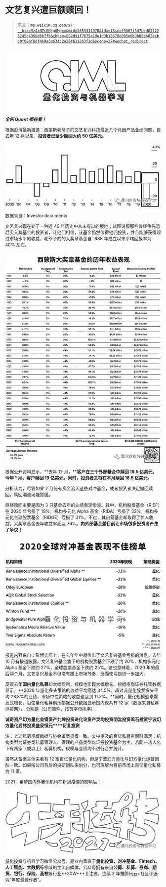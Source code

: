 # 文艺复兴遭巨额赎回！

> 原文：[`mp.weixin.qq.com/s?__biz=MzAxNTc0Mjg0Mg==&mid=2653311970&idx=1&sn=f9867f3d7bed817223245c4390d6b7fb&chksm=802d91f7b75a18e1d3b15670e0b5e0b0b05e602ecbd0f08af8df469a3e631c2a20f611263f2d&scene=27#wechat_redirect`](http://mp.weixin.qq.com/s?__biz=MzAxNTc0Mjg0Mg==&mid=2653311970&idx=1&sn=f9867f3d7bed817223245c4390d6b7fb&chksm=802d91f7b75a18e1d3b15670e0b5e0b0b05e602ecbd0f08af8df469a3e631c2a20f611263f2d&scene=27#wechat_redirect)

### 

![](img/5f7e444cbd0879522a8a640b9a701dd5.png)

***全网 Quant 都在看！***

根据彭博最新报道：西蒙斯老爷子的文艺复兴科技最近几个月因产品业绩问题，自去年 12 月以来，**投资者已至少赎回大约 50 亿美元。**

![](img/f2326a7351bcd3fb0794a454ddf6c357.png)

数据来自：Investor documents

文艺复兴现在处于一种近 40 年历史中从未有过的境地：试图说服那些曾经争先恐后买入其基金的投资者，让他们相信，该基金仍然值得他们投资，并且能够获得超过市场水平的收益。老爷子的的大奖章基金自 1988 年成立以来平均回报率为 40% 左右。

![](img/34703ee9eb168b18ad7871c0a3b24261.png)

根据公开资料显示，**去年 12 月，****客户在三个外部基金中赎回 18.5 亿美元，今年 1 月，客户赎回 19 亿美元。同时，投资者又将在本月赎回 16.5 亿美元。**

分析认为，尽管如果 2 月份有资金流入这些对冲基金，或者投资者决定撤回赎回，赎回潮流可能暂缓。

巨额赎回主要是因为 3 只基金去年的业绩表现惨淡。其中，机构股票基金（RIEF）在 2020 年亏损了 19%，机构多元化 Alpha 基金（RIDA）亏损了 32%，机构多元化全球股票基金（RIDGE）亏损了 31%。不过，其自营基金却取得了惊人收益，大奖章基金去年收益率高达 76%。**内外部基金差目前让市场很多投资者产生了争议！**

![](img/d16f7e092c8b978fc3615cfac19490b0.png)报道内容来自：彭博实际上，在去年年中就传出了文艺复兴基金亏损的消息。去年 10 月有报道披露，文艺复兴基金旗下的机构股票基金下跌了约 20%，机构多元化 Alpha 基金下跌约 27%，全球股票基金下跌约 25%。这也意味着，2020 年的最后两个月，文艺复兴基金不但没有跟上市场节奏，反而使亏损进一步加大。

反观去年**国内量化私募**却大幅盈利，规模也实现大幅增长。根据招商证券托管数据显示，**2020 年量化多头策略的收益平均高达 34.5%，超过非量化股票多头平均 28.8%的业绩，市场中性策略的收益也达到 11.2%。**同时，量化规模迎来爆发式增长，百亿量化私募俱乐部据公开数据显示国内现共有 12 家（数据来自私募排排网）， 分别是（公司简称，按首字母排序）：

**诚奇资产****幻方量化****金锝资产****九坤投资****进化论资产****灵均投资****明汯投资****鸣石投资****宁波幻方量化****启林投资****盛泉恒元****衍复投资**

注：上述私募规模数据与协会备案规模一致。文中提及的百亿私募需同时满足：机构类型为证券类私募管理人、管理的产品类型以证券投资基金为主。若同一法人名下有两家（或以上）私募机构，规模与业绩均不进行合并统计。

虽然从备案主体来看有 12 家百亿量化机构，但是宁波幻方量化与幻方量化运营团队一致。如果按公司背后的投研团队来划分，也可理解为目前市场上百亿量化私募为 11 家。

2021，希望国内外量化机构在新冠疫情的影响后：

![](img/588d9dcf3c815691b5cdcf8cabde6114.png)

量化投资与机器学习微信公众号，是业内垂直于**量化投资、对冲基金、Fintech、人工智能、大数据**等领域的主流自媒体。公众号拥有来自**公募、私募、券商、期货、银行、保险、高校**等行业**20W+**关注者，连续 2 年被腾讯云+社区评选为“年度最佳作者”。